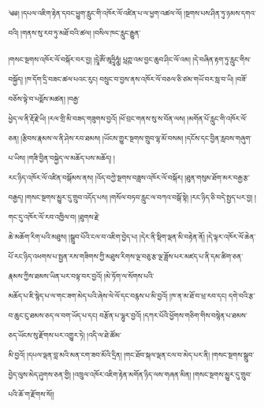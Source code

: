 ﻿  
༄༅། །དཔལ་འཇིག་རྟེན་དབང་ཕྱུག་རླུང་གི་འཁོར་ལོ་འཛིན་པ་ལ་ཕྱག་འཚལ་ལོ། །སྔགས་པས་ཤིན་ཏུ་ཉམས་དགའ་བའི། །གནས་སུ་རབ་ཏུ་མཐོ་བའི་ཚལ། །བསིལ་ཁང་རླུང་རྒྱུན་  
  
།གསང་སྔགས་འཁོར་ལོ་བསྐོར་བར་བྱ། །དྲཱེཨོཾ་ཨཱཧྲཱིཧཱུཾ། པླཀྵ་འམ་བྱང་ཆུབ་ཤིང་ལོ་འམ། །དེ་བཞིན་རྟག་ཏུ་རླུང་གིས་བསྐྱོད། །ཁ་དོག་དྲི་བཟང་ཚལ་པའང་རུང། བསྲུང་བ་བྱས་ནས་འཁོར་ལོ་བཅལ་ཅི་ཙམ་གཡོ་བར་སླ་བ་ཡི། །བཟོ་བཅོས་ལྟེ་བ་པདྨོས་མཚན། །བརྒྱ་  
ཕྱེད་ལ་ནི་རྡོ་རྗེ་ཡི། །རལ་གྲི་མི་བཟད་གཟུགས་བྱའོ། །ཕོ་བྲང་གནས་སུ་ས་བོན་ལས། །མགོན་པོ་རླུང་གི་འཁོར་ལོ་ཅན། །རྩིབས་རྣམས་ལ་ནི་ཤེས་རབ་ཐམས། །ཡོངས་གྱུར་སྔགས་གྲུབ་ལྷ་མོ་བསམ། །དངོས་དང་བྱིན་རླབས་གཞུག་པ་ཡིས། །གཟི་བྱིན་བསྐྱེད་ལ་མཆོད་པས་མཆོད། །  
རང་ཉིད་འཁོར་ལོ་འཛིན་བསྒོམས་ནས། །འོད་བཀྱེ་སྔགས་བཟླས་འཁོར་ལོ་བསྐོར། །ཐུན་གསུམ་ཐོག་མར་བརྒྱ་རྩ་བརྒྱད། །གསང་སྔགས་མྱུར་དུ་གྲུབ་འདོད་པས། །གསོལ་བཏབ་རླུང་ལ་བཀའ་བསྒོ་སྟེ། །རང་ཉིད་ཅི་བདེ་སྤྱད་པར་བྱ། །གང་དུ་འཁོར་ལོ་རབ་འཁྱིལ་བ། །ཐུགས་རྗེ་  
ཆེ་མཆོག་རིག་པའི་མཐུས། །སྒྲུབ་པོའི་ངལ་བ་འཇིག་བྱེད་པ། །དེར་ནི་སྡིག་ལྡན་མི་བརྟེན་ནོ། །དེ་ལྟར་འཁོར་ལོ་ཆེན་པོ་རང་ཉིད་འཕགས་པ་སྤྱན་རས་གཟིགས་ཀྱི་མཐུས་རིགས་ལྔ་བཅུ་རྩ་ལྔ་ཟློས་པར་མཛད་པ་ནི་དམ་ཚིག་ཅན་རྣམས་ཀྱིས་ཐམས་ཡིན་པར་བལྟ་བར་བྱའོ། །མེ་ཏོག་ལ་སོགས་པའི་  
མཆོད་པ་ཇི་སྙེད་པ་ལ་གང་ཟག་མེད་པའི་ཞེས་ལེ་ལོ་དང་བརྙས་པ་མི་བྱའོ། །ཁ་ན་མ་ཐོ་བ་ཕྲ་རབ་དང། དགེ་བའི་རྩ་བ་ཆུང་ངུ་ཐམས་ཅད་ལ་བག་ཡོད་པ་དང། བརྩོན་པ་ལྷུར་བྱའོ། །དཀར་པོའི་ཕྱོགས་གཅིག་གིས་བསྙེན་པ་ཐམས་ཅད་ཡོངས་སུ་རྫོགས་པར་འགྱུར་ཏེ། །འདི་ལ་ཐེ་ཚོམ་  
མི་བྱའོ། །དཔལ་ལྡན་བླ་མའི་མན་ངག་ཟབ་མོའི་དྲིན། །གང་ཐོབ་སྐལ་ལྡན་ངལ་བ་མེད་པར་ནི། །གསང་སྔགས་སྒྲུབ་བྱེད་ལུས་མེད་ཤུགས་ཅན་གྱི། །འཁྲུལ་འཁོར་འཇིག་རྟེན་མགོན་ཉིད་ལས་གཞན་མིན། །གསང་སྔགས་མྱུར་དུ་གྲུབ་པའི་ཆོ་ག་རྫོགས་སོ།།  
  
  
